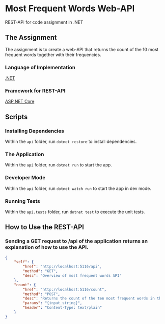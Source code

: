 # Most Frequent Words Web-API

REST-API for code assignment in .NET

## The Assignment

The assignment is to create a web-API that returns the count of the 10 most frequent words together with their frequencies.

### Language of Implementation

[.NET](https://dotnet.microsoft.com/)

### Framework for REST-API

[ASP.NET Core](https://docs.microsoft.com/en-us/aspnet/core/)

## Scripts

### Installing Dependencies
Within the `api` folder, run `dotnet restore` to install dependencies.

### The Application
Within the `api` folder, run `dotnet run` to start the app.

### Developer Mode
Within the `api` folder, run `dotnet watch run` to start the app in dev mode.

### Running Tests
Within the `api.tests` folder, run `dotnet test` to execute the unit tests.

## How to Use the REST-API
### Sending a GET request to /api of the application returns an explanation of how to use the API.
```json
{
    "self": {
        "href": "http://localhost:5116/api",
        "method": "GET",
        "desc": "Overview of most frequent words API"
    },
    "count": {
        "href": "http://localhost:5116/count",
        "method": "POST",
        "desc": "Returns the count of the ten most frequent words in the input string",
        "params": "{input_string}",
        "header": "Content-Type: text/plain"
    }
}
